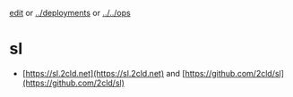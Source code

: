 [edit]() or [../deployments](../) or [../../ops](../../)
# sl 
- [https://sl.2cld.net](https://sl.2cld.net) and [https://github.com/2cld/sl](https://github.com/2cld/sl)
